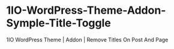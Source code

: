 # 1IO-WordPress-Theme-Addon-Symple-Title-Toggle
1IO WordPress Theme | Addon | Remove Titles On Post And Page
